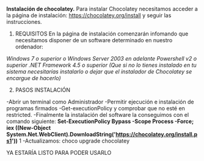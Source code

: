 **Instalación de chocolatey.**
Para instalar Chocolatey necesitamos acceder a la página de instalación: https://chocolatey.org/install y seguir las instrucciones.

1. REQUISITOS
En la página de instalación comenzarán infomando que necesitamos disponer de un software determinado en nuestro ordenador:

*Windows 7 o superior o Windows Server 2003 en adelante*
*Powershell v2 o superior*
*.NET Framework 4.5 o superior (Que si no lo tienes instalado en tu sistema necesitarías instalarlo o dejar que el instalador de Chocolatey se encargue de hacerlo)*

2. PASOS INSTALACIÓN

-Abrir un terminal como Administrador
-Permitir ejecución e instalación de programas firmados
    -Get-executionPolicy y comprobar que no esté en restricted.
-Finalmente la instalación del software la conseguimos con el comando siguiente:
    **Set-ExecutionPolicy Bypass -Scope Process -Force; iex ((New-Object System.Net.WebClient).DownloadString('https://chocolatey.org/install.ps1'))**
1
-Actualizamos: choco upgrade chocolatey

YA ESTARÍA LISTO PARA PODER USARLO

